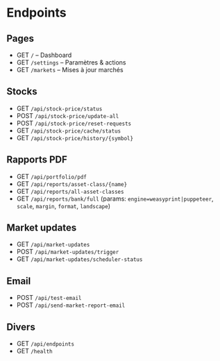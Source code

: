 # Endpoints

## Pages
- GET `/` – Dashboard
- GET `/settings` – Paramètres & actions
- GET `/markets` – Mises à jour marchés

## Stocks
- GET `/api/stock-price/status`
- POST `/api/stock-price/update-all`
- POST `/api/stock-price/reset-requests`
- GET `/api/stock-price/cache/status`
- GET `/api/stock-price/history/{symbol}`

## Rapports PDF
- GET `/api/portfolio/pdf`
- GET `/api/reports/asset-class/{name}`
- GET `/api/reports/all-asset-classes`
- GET `/api/reports/bank/full` (params: `engine=weasyprint|puppeteer`, `scale`, `margin`, `format`, `landscape`)

## Market updates
- GET `/api/market-updates`
- POST `/api/market-updates/trigger`
- GET `/api/market-updates/scheduler-status`

## Email
- POST `/api/test-email`
- POST `/api/send-market-report-email`

## Divers
- GET `/api/endpoints`
- GET `/health`







